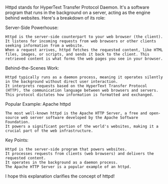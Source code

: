 Httpd stands for HyperText Transfer Protocol Daemon. It's a software program that runs in the background on a server, acting as the engine behind websites. Here's a breakdown of its role:

Server-Side Powerhouse:

    Httpd is the server-side counterpart to your web browser (the client). It listens for incoming requests from web browsers or other clients seeking information from a website.
    When a request arrives, httpd fetches the requested content, like HTML files, images, or scripts, and sends it back to the client. This retrieved content is what forms the web pages you see in your browser.

Behind-the-Scenes Work:

    Httpd typically runs as a daemon process, meaning it operates silently in the background without direct user interaction.
    It interprets requests based on the HyperText Transfer Protocol (HTTP), the communication language between web browsers and servers. This protocol dictates how information is formatted and exchanged.

Popular Example: Apache httpd

    The most well-known httpd is the Apache HTTP Server, a free and open-source web server software developed by the Apache Software Foundation.
    It powers a significant portion of the world's websites, making it a crucial part of the web infrastructure.

Key Points:

    Httpd is the server-side program that powers websites.
    It processes requests from clients (web browsers) and delivers the requested content.
    It operates in the background as a daemon process.
    The Apache HTTP Server is a popular example of an httpd.

I hope this explanation clarifies the concept of httpd!